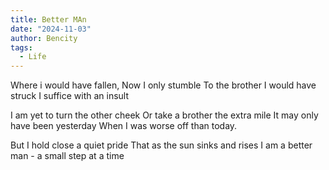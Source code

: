 ```yaml
---
title: Better MAn
date: "2024-11-03"
author: Bencity
tags:
  - Life
---
```


Where i would have fallen,
Now I only stumble
To the brother I would have struck
I suffice with an insult

I am yet to turn the other cheek
Or take a brother the extra mile
It may only have been yesterday
When I was worse off than today.

But I hold close a quiet pride
That as the sun sinks and rises
I am a better man -
a small step at a time